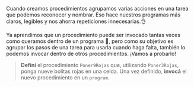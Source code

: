 Cuando creamos procedimientos agrupamos varias acciones en una tarea que podemos reconocer y nombrar. Eso hace nuestros programas más claros, legibles y nos ahorra repeticiones innecesarias.:ok_hand:

Ya aprendimos que un procedimiento puede ser invocado tantas veces como queramos dentro de un programa :tada:, pero como su objetivo es agrupar los pasos de una tarea para usarla cuando haga falta, también lo podemos invocar dentro de otros procedimientos. ¡Vamos a probarlo!

> **Definí** el procedimiento `Poner9Rojas` que, utilizando `Poner3Rojas`, ponga nueve bolitas rojas en una celda. 
Una vez definido, **invocá** el nuevo procedimiento en un `program`.
